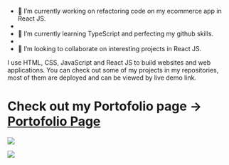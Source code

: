 

- 🔭 I’m currently working on refactoring code on my ecommerce app in React JS.
- 
- 🌱 I’m currently learning TypeScript and perfecting my github skills.
- 
- 👯 I’m looking to collaborate on interesting projects in React JS.

I use HTML, CSS, JavaScript and React JS to build websites and web applications. You can check out some of my projects in my repositories, most of them are deployed and can be viewed by live demo link.

# Check out my Portofolio page -> [Portofolio Page](https://portofolio-page-sigma.vercel.app/#page-top)



<img src="https://github-readme-stats.vercel.app/api/top-langs?username=arminCicic&layout=compact"/>


[![](https://img.shields.io/badge/linkedin-%230077B5.svg?style=for-the-badge&logo=linkedin)](https://www.linkedin.com/in/armin-čičić-b39833121/)




